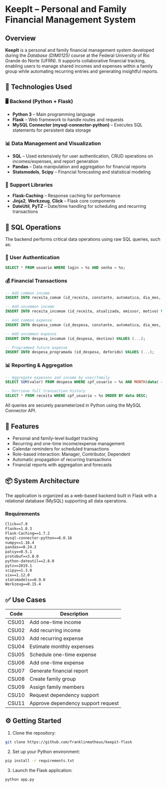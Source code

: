 # KeepIt – Personal and Family Financial Management System

## Overview

**KeepIt** is a personal and family financial management system developed during the *Database (DIM0125)* course at the Federal University of Rio Grande do Norte (UFRN). It supports collaborative financial tracking, enabling users to manage shared incomes and expenses within a family group while automating recurring entries and generating insightful reports.

## 🔧 Technologies Used

### 🖥️ Backend (Python + Flask)

- **Python 3** – Main programming language  
- **Flask** – Web framework to handle routes and requests  
- **MySQL Connector (mysql-connector-python)** – Executes SQL statements for persistent data storage  

### 📊 Data Management and Visualization

- **SQL** – Used extensively for user authentication, CRUD operations on incomes/expenses, and report generation  
- **Pandas** – Data manipulation and aggregation for financial reports  
- **Statsmodels**, **Scipy** – Financial forecasting and statistical modeling  

### 🧰 Support Libraries

- **Flask-Caching** – Response caching for performance  
- **Jinja2**, **Werkzeug**, **Click** – Flask core components  
- **DateUtil**, **PyTZ** – Date/time handling for scheduling and recurring transactions  

## 💾 SQL Operations

The backend performs critical data operations using raw SQL queries, such as:

### 🔐 User Authentication
```sql
SELECT * FROM usuario WHERE login = %s AND senha = %s;
```

### 💰 Financial Transactions
```sql
-- Add common income
INSERT INTO receita_comum (id_receita, constante, automatica, dia_mes, status) VALUES (...);

-- Add uncommon income
INSERT INTO receita_incomum (id_receita, atualizada, emissor, motivo) VALUES (...);

-- Add common expense
INSERT INTO despesa_comum (id_despesa, constante, automatica, dia_mes, status) VALUES (...);

-- Add uncommon expense
INSERT INTO despesa_incomum (id_despesa, destino) VALUES (...);

-- Programmed future expense
INSERT INTO despesa_programada (id_despesa, deferido) VALUES (...);
```

### 📊 Reporting & Aggregation
```sql
-- Aggregate expenses and income by user/family
SELECT SUM(valor) FROM despesa WHERE cpf_usuario = %s AND MONTH(data) = %s;

-- Retrieve full transaction history
SELECT * FROM receita WHERE cpf_usuario = %s ORDER BY data DESC;
```

All queries are securely parameterized in Python using the MySQL Connector API.

## 🚀 Features
- Personal and family-level budget tracking
- Recurring and one-time income/expense management
- Calendar reminders for scheduled transactions
- Role-based interaction: Manager, Contributor, Dependent
- Automatic propagation of recurring transactions
- Financial reports with aggregation and forecasts

## 📦 System Architecture
The application is organized as a web-based backend built in Flask with a relational database (MySQL) supporting all data operations.

### Requirements

```txt
Click==7.0
Flask==1.0.3
Flask-Caching==1.7.2
mysql-connector-python==8.0.16
numpy==1.16.4
pandas==0.24.2
patsy==0.5.1
protobuf==3.8.0
python-dateutil==2.8.0
pytz==2019.1
scipy==1.3.0
six==1.12.0
statsmodels==0.9.0
Werkzeug==0.15.4
```

## ✅ Use Cases

| Code  | Description                        |
| ----- | ---------------------------------- |
| CSU01 | Add one-time income                |
| CSU02 | Add recurring income               |
| CSU03 | Add recurring expense              |
| CSU04 | Estimate monthly expenses          |
| CSU05 | Schedule one-time expense          |
| CSU06 | Add one-time expense               |
| CSU07 | Generate financial report          |
| CSU08 | Create family group                |
| CSU09 | Assign family members              |
| CSU10 | Request dependency support         |
| CSU11 | Approve dependency support request |

## ⚙️ Getting Started

1. Clone the repository:

```bash
git clone https://github.com/franklinmatheus/keepit-flask
```

2. Set up your Python environment:

```bash
pip install -r requirements.txt
```

3. Launch the Flask application:

```bash
python app.py
```
